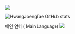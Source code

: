 

<img src="https://capsule-render.vercel.app/api?type=waving&color=auto&height=200&section=header&text=WELCOME&fontSize=80" />


![HwangJoengTae GitHub stats](https://github-readme-stats.vercel.app/api?username=anuraghazra&show_icons=true)


메인 언어 ( Main Language)
![](https://img.shields.io/badge/Java-007396?style=flat&logo=OpenJDK&logoColor=white")
